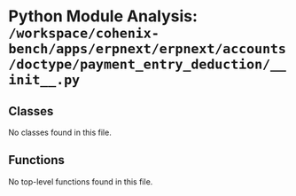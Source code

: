 # Python Module Analysis: `/workspace/cohenix-bench/apps/erpnext/erpnext/accounts/doctype/payment_entry_deduction/__init__.py`

## Classes

No classes found in this file.


## Functions

No top-level functions found in this file.
